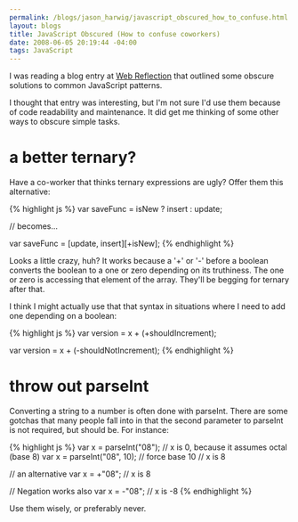 ```yaml
--- 
permalink: /blogs/jason_harwig/javascript_obscured_how_to_confuse.html
layout: blogs
title: JavaScript Obscured (How to confuse coworkers)
date: 2008-06-05 20:19:44 -04:00
tags: JavaScript
---
```

I was reading a blog entry at <a href="http://webreflection.blogspot.com/2008/06/two-simple-tricks-in-javascript-olds.html">Web Reflection</a> that outlined some obscure solutions to common JavaScript patterns.

I thought that entry was interesting, but I'm not sure I'd use them because of code readability and maintenance. It did get me thinking of some other ways to obscure simple tasks.

a better ternary?
=================

Have a co-worker that thinks ternary expressions are ugly?  Offer them this alternative:

{% highlight js %}
var saveFunc = isNew ? insert : update;

// becomes...

var saveFunc = [update, insert][+isNew];
{% endhighlight %}

Looks a little crazy, huh?  It works because a '+' or '-' before a boolean converts the boolean to a one or zero depending on its truthiness. The one or zero is accessing that element of the array. They'll be begging for ternary after that.

I think I might actually use that that syntax in situations where I need to add one depending on a boolean:

{% highlight js %}
var version = x + (+shouldIncrement);

var version = x + (-shouldNotIncrement);
{% endhighlight %}

throw out parseInt
==================

Converting a string to a number is often done with parseInt. There are some gotchas that many people fall into in that the second parameter to parseInt is not required, but should be. For instance:

{% highlight js %}
var x = parseInt("08");
// x is 0, because it assumes octal (base 8)
var x = parseInt("08", 10); // force base 10
// x is 8

// an alternative
var x = +"08";
// x is 8

// Negation works also
var x = -"08";
// x is -8
{% endhighlight %}

Use them wisely, or preferably never.

